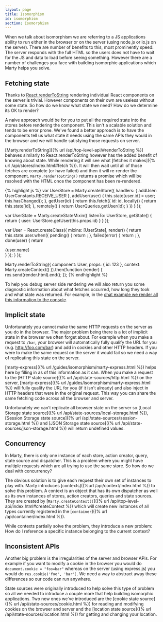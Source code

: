 ```yaml
---
layout: page
title: Isomorphism
id: isomorphism
section: Isomorphism
---
```


When we talk about isomorphism we are referring to a JS applications ability to run either in the browser or on the server (using node.js or io.js on the server). There are number of benefits to this, most prominently speed. The server responds with the full HTML so the users does not have to wait for the JS and data to load before seeing something. However there are a number of challenges you face with building isomorphic applications which Marty helps you solve.



<h2 id="fetching-state">Fetching state</h2>

Thanks to [React.renderToString](http://facebook.github.io/react/docs/top-level-api.html#react.rendertostring) rendering individual React components on the server is trivial. However components on their own are useless without some state. So how do we know what state we need? How do we determine its OK to render?

A naive approach would be for you to put all the required state into the stores before rendering the component. This isn't a scalable solution and tends to be error prone. We've found a better approach is to have the components tell us what state it needs using the same APIs they would in the browser and we will handle satisfying those requests on server.

[Marty.renderToString]({% url /api/top-level-api/#renderToString %}) behaves similarly to React.renderToString however has the added benefit of knowing about state. While rendering it will see what [fetches it makes]({% url /api/stores/index.html#fetch %}). It will then wait until all of those fetches are complete (or have failed) and then it will re-render the component. ``Marty.renderToString()`` returns a promise which will be resolved with the HTML once the component has been re-rendered.

{% highlight js %}
var UserStore = Marty.createStore({
    handlers: {
        addUser: UserConstants.RECEIVE_USER
    },
    addUser(user) {
        this.state[user.id] = user;
        this.hasChanged();
    },
    getUser(id) {
        return this.fetch({
            id: id,
            locally() {
                return this.state[id];
            },
            remotely() {
                return UserQueries.getUser(id);
            }
        })
    }
});

var UserState = Marty.createStateMixin({
    listenTo: UserStore,
    getState() {
        return {
            user: UserStore.getUser(this.props.id)
        }
    }
});

var User = React.createClass({
    mixins: [UserState],
    render() {
        return this.state.user.when({
            pending() {
                return <Loading />;
            },
            failed(error) {
                return <Error error={error} />;
            },
            done(user) {
                return <div>{user.name}</div>
            }
        });
    }
});

Marty.renderToString({
    component: User,
    props: { id: 123 },
    context: Marty.createContext()
}).then(function (render) {
    res.send(render.html).end();
});
{% endhighlight %}

To help you debug server side rendering we will also return you some diagnostic information about what fetches occurred, how long they took and what state was returned. For example, in the [chat example we render all this information to the console](https://github.com/jhollingworth/marty-chat-example/blob/v0.9/app/server/index.js#L32-L49).

<h2 id="implicit-state">Implicit state</h2>

Unfortunately you cannot make the same HTTP requests on the server as you do in the browser. The major problem being there is a lot of implicit state in the browser we often forget about. For example when you make a request to `/bar`, your browser will automatically fully qualify the URL for you (e.g. http://foo.com/bar) and add in cookies and other HTTP headers. If you were to make the same request on the server it would fail so we need a way of replicating this state on the server.

[marty-express]({% url /guides/isomorphism/marty-express.html %}) helps here by filling in as of this information as it can. When you make a request to the [HTTP state source]({% url /api/state-sources/http.html %}) on the server, [marty-express]({% url /guides/isomorphism/marty-express.html %}) will fully qualify the URL for you (if it isn't already) and also inject in HTTP headers that were in the original request. This way you can share the same fetching code across all the browser and server.

Unfortunately we can't replicate all browser state on the server so [Local Storage state source]({% url /api/state-sources/local-storage.html %}), [Session Storage state source]({% url /api/state-sources/session-storage.html %}) and [JSON Storage state source]({% url /api/state-sources/json-storage.html %}) will return undefined values.


<h2 id="concurrency">Concurrency</h2>

In Marty, there is only one instance of each store, action creator, query, state source and dispatcher. This is a problem where you might have multiple requests which are all trying to use the same store. So how do we deal with concurrency?

The obvious solution is to give each request their own set of instances to play with. Marty introduces [contexts]({%url /api/context/index.html %}) to solve this problem. A context is an object that has its own dispatcher as well as its own instances of stores, action creators, queries and state sources. They are created by [``Marty.createContext()``]({% url /api/top-level-api/index.html#createContext %}) which will create new instances of all types currently registered in the [``container``]({% url /api/container/index.html %}).

While contexts partially solve the problem, they introduce a new problem: How do I reference a specific instance belonging to the current context?

<h2 id="inconsistent-apis">Inconsistent APIs</h2>

Another big problem is the irregularities of the server and browser APIs. For example if you want to modify a cookie in the browser you would do ``document.cookie = "foo=bar"`` whereas on the server (using express.js) you would do ``res.cookie('foo', 'bar')``. We need a way to abstract away these differences so our code can run anywhere.

State sources were originally introduced to help solve this type of problem so all we needed to introduce a couple more that help building isomorphic applications. Two new ones we've introduced are the [cookie state source]({% url /api/state-sources/cookie.html %}) for reading and modifying cookies on the browser and server and the [location state source]({% url /api/state-sources/location.html %}) for getting and changing your location.


